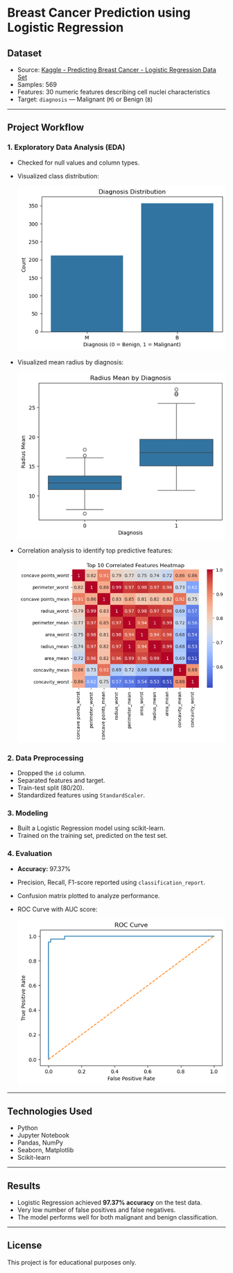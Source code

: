 # Breast Cancer Prediction using Logistic Regression

## Dataset

- Source: [Kaggle - Predicting Breast Cancer - Logistic Regression Data Set](https://www.kaggle.com/code/jagannathrk/predicting-breast-cancer-logistic-regression)
- Samples: 569
- Features: 30 numeric features describing cell nuclei characteristics
- Target: `diagnosis` — Malignant (`M`) or Benign (`B`)

---

## Project Workflow

### 1. Exploratory Data Analysis (EDA)
- Checked for null values and column types.
- Visualized class distribution:

  ![Diagnosis Distribution](Plots/diagnosisDistribution.png)

- Visualized mean radius by diagnosis:

  ![Radius Mean by Diagnosis](Plots/radiusByDiagnosis.png)

- Correlation analysis to identify top predictive features:

  ![Top 10 Correlated Features Heatmap](Plots/heatmap.png)

### 2. Data Preprocessing
- Dropped the `id` column.
- Separated features and target.
- Train-test split (80/20).
- Standardized features using `StandardScaler`.

### 3. Modeling
- Built a Logistic Regression model using scikit-learn.
- Trained on the training set, predicted on the test set.

### 4. Evaluation
- **Accuracy:** 97.37%
- Precision, Recall, F1-score reported using `classification_report`.
- Confusion matrix plotted to analyze performance.
- ROC Curve with AUC score:

  ![ROC Curve](Plots/roc.png)
---

## Technologies Used

- Python
- Jupyter Notebook
- Pandas, NumPy
- Seaborn, Matplotlib
- Scikit-learn

---

## Results

- Logistic Regression achieved **97.37% accuracy** on the test data.
- Very low number of false positives and false negatives.
- The model performs well for both malignant and benign classification.

---

## License

This project is for educational purposes only.

